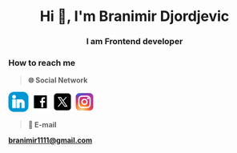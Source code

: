 # <center>Hi 👋, I'm Branimir Djordjevic</center>

### <center>I am Frontend developer</center>

### How to reach me

> **🌐 Social Network**

<a href="https://www.linkedin.com/in/branimirdjordjevic82/" target="_blank"><img src='./images/linkedin-logo.svg' style='width:40px'/></a> <a href="https://www.facebook.com/profile.php?id=100013754237181" target="_blank"><img src='./images/facebook-logo.svg' style='width:40px'/></a> <a href="https://twitter.com/branimir1111" target="_blank"><img src='./images/X-logo.svg' style='width:40px'/></a> <a href="https://www.instagram.com/branimir_art/" target="_blank"><img src='./images/instagram-logo.svg' style='width:40px'/></a>

> **📧 E-mail**

**branimir1111@gmail.com**

<!--
**branimir1111/branimir1111** is a ✨ _special_ ✨ repository because its `README.md` (this file) appears on your GitHub profile.

Here are some ideas to get you started:

- 🔭 I’m currently working on ...
- 🌱 I’m currently learning ...
- 👯 I’m looking to collaborate on ...
- 🤔 I’m looking for help with ...
- 💬 Ask me about ...
- 📫 How to reach me: ...
- 😄 Pronouns: ...
- ⚡ Fun fact: ...
-->
